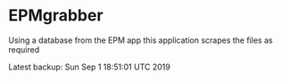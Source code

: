 # EPMgrabber
Using a database from the EPM app this application scrapes the files as required


Latest backup: Sun Sep 1 18:51:01 UTC 2019
